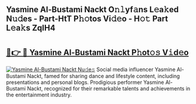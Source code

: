 ## Yasmine Al-Bustami Nackt O𝚗𝚕yf𝚊ns L𝚎a𝚔ed N𝚞𝚍es - Part-HtT P𝚑𝚘tos Vi𝚍𝚎o - H𝚘𝚝 Part L𝚎a𝚔s ZqIH4

# <h2><a href="http://kf90f5.oniu.top/?m=Yasmine+Al-Bustami+Nackt">🔗👉 🔴 Yasmine Al-Bustami Nackt P𝚑ot𝚘𝚜 V𝚒d𝚎o</a></h2>

[![Yasmine Al-Bustami Nackt Nu𝚍e𝚜](https://i.imgur.com/0qMVB7G.gif)](http://kf90f5.oniu.top/?m=Yasmine+Al-Bustami+Nackt)
Social media influencer Yasmine Al-Bustami Nackt, famed for sharing dance and lifestyle content, including presentations and personal blogs. Prodigious performer Yasmine Al-Bustami Nackt, recognized for their remarkable talents and achievements in the entertainment industry.  
